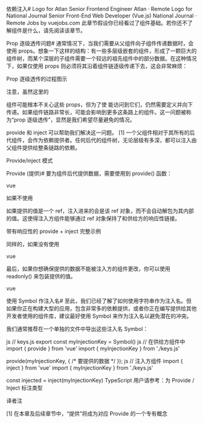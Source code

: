依赖注入#
Logo for Atlan
Senior Frontend Engineer
Atlan · Remote
Logo for National Journal
Senior Front-End Web Developer (Vue.js)
National Journal · Remote
Jobs by vuejobs.com
此章节假设你已经看过了组件基础。若你还不了解组件是什么，请先阅读该章节。

Prop 逐级透传问题#
通常情况下，当我们需要从父组件向子组件传递数据时，会使用 props。想象一下这样的结构：有一些多层级嵌套的组件，形成了一颗巨大的组件树，而某个深层的子组件需要一个较远的祖先组件中的部分数据。在这种情况下，如果仅使用 props 则必须将其沿着组件链逐级传递下去，这会非常麻烦：

Prop 逐级透传的过程图示

注意，虽然这里的 <Footer> 组件可能根本不关心这些 props，但为了使 <DeepChild> 能访问到它们，仍然需要定义并向下传递。如果组件链路非常长，可能会影响到更多这条路上的组件。这一问题被称为“prop 逐级透传”，显然是我们希望尽量避免的情况。

provide 和 inject 可以帮助我们解决这一问题。 [1] 一个父组件相对于其所有的后代组件，会作为依赖提供者。任何后代的组件树，无论层级有多深，都可以注入由父组件提供给整条链路的依赖。

Provide/inject 模式

Provide (提供)#
要为组件后代提供数据，需要使用到 provide() 函数：

vue
<script setup>
import { provide } from 'vue'

provide(/* 注入名 */ 'message', /* 值 */ 'hello!')
</script>
如果不使用 <script setup>，请确保 provide() 是在 setup() 同步调用的：

js
import { provide } from 'vue'

export default {
  setup() {
    provide(/* 注入名 */ 'message', /* 值 */ 'hello!')
  }
}
provide() 函数接收两个参数。第一个参数被称为注入名，可以是一个字符串或是一个 Symbol。后代组件会用注入名来查找期望注入的值。一个组件可以多次调用 provide()，使用不同的注入名，注入不同的依赖值。

第二个参数是提供的值，值可以是任意类型，包括响应式的状态，比如一个 ref：

js
import { ref, provide } from 'vue'

const count = ref(0)
provide('key', count)
提供的响应式状态使后代组件可以由此和提供者建立响应式的联系。

应用层 Provide#
除了在一个组件中提供依赖，我们还可以在整个应用层面提供依赖：

js
import { createApp } from 'vue'

const app = createApp({})

app.provide(/* 注入名 */ 'message', /* 值 */ 'hello!')
在应用级别提供的数据在该应用内的所有组件中都可以注入。这在你编写插件时会特别有用，因为插件一般都不会使用组件形式来提供值。

Inject (注入)#
要注入上层组件提供的数据，需使用 inject() 函数：

vue
<script setup>
import { inject } from 'vue'

const message = inject('message')
</script>
如果提供的值是一个 ref，注入进来的会是该 ref 对象，而不会自动解包为其内部的值。这使得注入方组件能够通过 ref 对象保持了和供给方的响应性链接。

带有响应性的 provide + inject 完整示例

同样的，如果没有使用 <script setup>，inject() 需要在 setup() 内同步调用：

js
import { inject } from 'vue'

export default {
  setup() {
    const message = inject('message')
    return { message }
  }
}
注入默认值#
默认情况下，inject 假设传入的注入名会被某个祖先链上的组件提供。如果该注入名的确没有任何组件提供，则会抛出一个运行时警告。

如果在注入一个值时不要求必须有提供者，那么我们应该声明一个默认值，和 props 类似：

js
// 如果没有祖先组件提供 "message"
// `value` 会是 "这是默认值"
const value = inject('message', '这是默认值')
在一些场景中，默认值可能需要通过调用一个函数或初始化一个类来取得。为了避免在用不到默认值的情况下进行不必要的计算或产生副作用，我们可以使用工厂函数来创建默认值：

js
const value = inject('key', () => new ExpensiveClass())
和响应式数据配合使用#
当提供 / 注入响应式的数据时，建议尽可能将任何对响应式状态的变更都保持在供给方组件中。这样可以确保所提供状态的声明和变更操作都内聚在同一个组件内，使其更容易维护。

有的时候，我们可能需要在注入方组件中更改数据。在这种情况下，我们推荐在供给方组件内声明并提供一个更改数据的方法函数：

vue
<!-- 在供给方组件内 -->
<script setup>
import { provide, ref } from 'vue'

const location = ref('North Pole')

function updateLocation() {
  location.value = 'South Pole'
}

provide('location', {
  location,
  updateLocation
})
</script>
vue
<!-- 在注入方组件 -->
<script setup>
import { inject } from 'vue'

const { location, updateLocation } = inject('location')
</script>

<template>
  <button @click="updateLocation">{{ location }}</button>
</template>
最后，如果你想确保提供的数据不能被注入方的组件更改，你可以使用 readonly() 来包装提供的值。

vue
<script setup>
import { ref, provide, readonly } from 'vue'

const count = ref(0)
provide('read-only-count', readonly(count))
</script>
使用 Symbol 作注入名#
至此，我们已经了解了如何使用字符串作为注入名。但如果你正在构建大型的应用，包含非常多的依赖提供，或者你正在编写提供给其他开发者使用的组件库，建议最好使用 Symbol 来作为注入名以避免潜在的冲突。

我们通常推荐在一个单独的文件中导出这些注入名 Symbol：

js
// keys.js
export const myInjectionKey = Symbol()
js
// 在供给方组件中
import { provide } from 'vue'
import { myInjectionKey } from './keys.js'

provide(myInjectionKey, { /*
  要提供的数据
*/ });
js
// 注入方组件
import { inject } from 'vue'
import { myInjectionKey } from './keys.js'

const injected = inject(myInjectionKey)
TypeScript 用户请参考：为 Provide / Inject 标注类型 

译者注

[1] 在本章及后续章节中，“提供”将成为对应 Provide 的一个专有概念